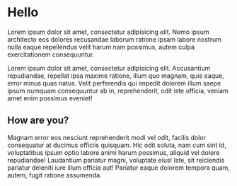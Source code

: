 # Hello

Lorem ipsum dolor sit amet, consectetur adipisicing elit. Nemo ipsum architecto eos dolores recusandae laborum ratione ipsam labore nostrum nulla eaque repellendus velit harum nam possimus, autem culpa exercitationem consequuntur.

Lorem ipsum dolor sit amet, consectetur adipisicing elit. Accusantium repudiandae, repellat ipsa maxime ratione, illum quo magnam, quis eaque, error minus quas natus. Velit perferendis qui impedit dolorem illum saepe ipsum numquam consequuntur ab in, reprehenderit, odit iste officia, veniam amet enim possimus eveniet!

## How are you?

Magnam error eos nesciunt reprehenderit modi vel odit, facilis dolor consequatur at ducimus officiis quisquam. Hic odit soluta, nam cum sint id, voluptatibus ipsum optio labore animi harum possimus, aliquid vel dolore repudiandae! Laudantium pariatur magni, voluptate eius! Iste, sit reiciendis pariatur deleniti iure illum officia aut! Pariatur eaque dolorem tempora quam, autem, fugit ratione assumenda.